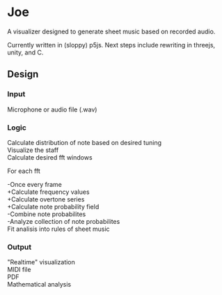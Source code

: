 # Joe
A visualizer designed to generate sheet music based on recorded audio.  

Currently written in (sloppy) p5js. Next steps include rewriting in threejs, unity, and C.  

## Design
### Input
Microphone or audio file (.wav)

### Logic

Calculate distribution of note based on desired tuning  
Visualize the staff  
Calculate desired fft windows  

For each fft  

 -Once every frame  
  +Calculate frequency values  
  +Calculate overtone series  
  +Calculate note probability field  
 -Combine note probabilites  
 -Analyze collection of note probabilites  
Fit analisis into rules of sheet music  

### Output
"Realtime" visualization  
MIDI file  
PDF  
Mathematical analysis  

